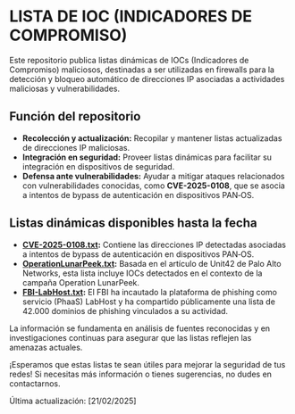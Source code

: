 # LISTA DE IOC (INDICADORES DE COMPROMISO)

Este repositorio publica listas dinámicas de IOCs (Indicadores de Compromiso) maliciosos, destinadas a ser utilizadas en firewalls para la detección y bloqueo automático de direcciones IP asociadas a actividades maliciosas y vulnerabilidades.

## Función del repositorio
- **Recolección y actualización:** Recopilar y mantener listas actualizadas de direcciones IP maliciosas.
- **Integración en seguridad:** Proveer listas dinámicas para facilitar su integración en dispositivos de seguridad.
- **Defensa ante vulnerabilidades:** Ayudar a mitigar ataques relacionados con vulnerabilidades conocidas, como **CVE-2025-0108**, que se asocia a intentos de bypass de autenticación en dispositivos PAN‑OS.

## Listas dinámicas disponibles hasta la fecha
- **[CVE-2025-0108.txt](https://github.com/alex-milla/IOCs/blob/main/CVE-2025-0108.txt):** Contiene las direcciones IP detectadas asociadas a intentos de bypass de autenticación en dispositivos PAN‑OS.
- **[OperationLunarPeek.txt](https://github.com/alex-milla/IOCs/blob/main/OperationLunarPeek.txt):** Basada en el artículo de Unit42 de Palo Alto Networks, esta lista incluye IOCs detectados en el contexto de la campaña Operation LunarPeek.
- **[FBI-LabHost.txt](https://github.com/alex-milla/IOCs/blob/main/FBI-LabHost.txt):** El FBI ha incautado la plataforma de phishing como servicio (PhaaS) LabHost y ha compartido públicamente una lista de 42.000 dominios de phishing vinculados a su actividad.

La información se fundamenta en análisis de fuentes reconocidas y en investigaciones continuas para asegurar que las listas reflejen las amenazas actuales.

¡Esperamos que estas listas te sean útiles para mejorar la seguridad de tus redes! Si necesitas más información o tienes sugerencias, no dudes en contactarnos.

Última actualización: [21/02/2025]
